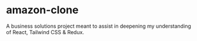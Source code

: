 # amazon-clone
A business solutions project meant to assist in deepening my understanding of React, Tailwind CSS &amp; Redux.
